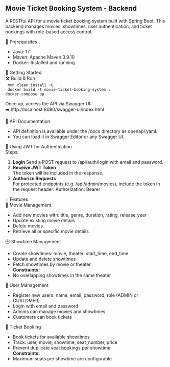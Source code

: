 ## Movie Ticket Booking System - Backend    
A RESTful API for a movie ticket booking system built with Spring Boot. This backend manages movies, showtimes, user authentication, and ticket bookings with role-based access control.

🔧 Prerequisites
- Java: 17
- Maven: Apache Maven 3.9.10
- Docker: Installed and running

🚀 Getting Started  
🛠️ Build & Run    
` mvn clean install -U`  
` docker build -t movie-ticket-booking-system .`   
` docker-compose up `  
  
Once up, access the API via Swagger UI:  
➡️ http://localhost:8080/swagger-ui/index.html

📘 API Documentation
- API definition is available under the /docs directory as openapi.yaml.
- You can load it in Swagger Editor or any Swagger UI.

🔐 Using JWT for Authentication  
Steps:  
1. <b> Login </b>
Send a POST request to /api/auth/login with email and password.
2. <b> Receive JWT Token </b>  
The token will be included in the response.
3. <b> Authorize Requests </b>  
For protected endpoints (e.g. /api/admin/movies), include the token in the request header:
Authorization: Bearer <your-jwt-token>

💡 Features    
🎥 Movie Management    
- Add new movies with: title, genre, duration, rating, release_year  
- Update existing movie details
- Delete movies   
- Retrieve all or specific movie details   

🕒 Showtime Management
- Create showtimes: movie, theater, start_time, end_time   
- Update and delete showtimes  
- Fetch showtimes by movie or theater   
<b> Constraints: </b>  
- No overlapping showtimes in the same theater

👥 User Management     
- Register new users: name, email, password, role (ADMIN or CUSTOMER)   
- Login with email and password
- Admins can manage movies and showtimes   
- Customers can book tickets

🎫 Ticket Booking   
- Book tickets for available showtimes   
- Track: user, movie, showtime, seat_number, price 
- Prevent duplicate seat bookings per showtime   
<b> Constraints: </b>
- Maximum seats per showtime are configurable   